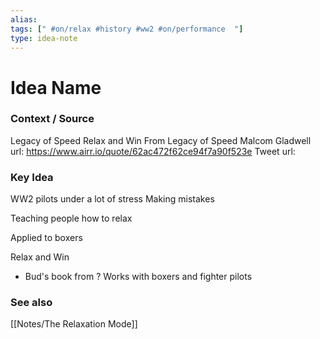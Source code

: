 ```yaml
---
alias: 
tags: [" #on/relax #history #ww2 #on/performance  "]
type: idea-note
---
```

# Idea Name

### Context / Source
Legacy of Speed
Relax and Win From Legacy of Speed
Malcom Gladwell
url: https://www.airr.io/quote/62ac472f62ce94f7a90f523e
Tweet url: 

### Key Idea

WW2 pilots under a lot of stress
Making mistakes

Teaching people how to relax

Applied to boxers

Relax and Win
- Bud's book from ?
Works with boxers and fighter pilots

### See also
[[Notes/The Relaxation Mode]]
